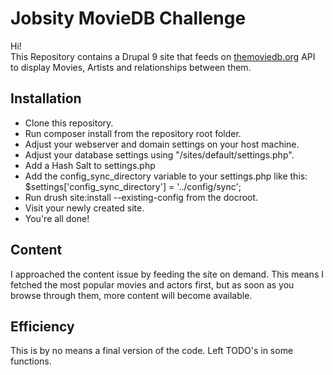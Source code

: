 # Jobsity MovieDB Challenge  
  
Hi!  
This Repository contains a Drupal 9 site that feeds on [themoviedb.org](http://themoviedb.org/) API to display Movies, Artists and relationships between them.  
  
## Installation  
  
- Clone this repository.
- Run composer install from the repository root folder.
- Adjust your webserver and domain settings on your host machine.
- Adjust your database settings using "/sites/default/settings.php".
- Add a Hash Salt to settings.php
- Add the config_sync_directory variable to your settings.php like this: $settings['config_sync_directory'] =  '.\./config/sync';
- Run drush site:install --existing-config from the docroot.
- Visit your newly created site.  
- You're all done!  
  
## Content  
  
I approached the content issue by feeding the site on demand. This means I fetched the most popular movies and actors first, but as soon as you browse through them, more content will become available.  
  
## Efficiency  
  
This is by no means a final version of the code. Left TODO's in some functions.
